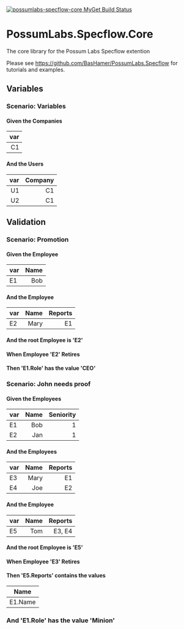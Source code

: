 [![possumlabs-specflow-core MyGet Build Status](https://www.myget.org/BuildSource/Badge/possumlabs-specflow-core?identifier=3f70eece-3656-4c04-83b0-7474590e0c0e)](https://www.myget.org/)

# PossumLabs.Specflow.Core
The core library for the Possum Labs Specflow extention

Please see https://github.com/BasHamer/PossumLabs.Specflow for tutorials and examples.

## Variables

### Scenario: Variables
#### Given the Companies
| var           |
| -------------:|
| C1            |
#### And the Users
| var           | Company       |
| -------------:| -------------:|
| U1            | C1            |
| U2            | C1            |

## Validation

### Scenario: Promotion
#### Given the Employee
| var | Name | 
| --- | ----:|
| E1  | Bob  | 
#### And the Employee
| var | Name | Reports |
| --- | ----:| -------:|
| E2  | Mary | E1      |
#### And the root Employee is 'E2'
#### When Employee 'E2' Retires
#### Then 'E1.Role' has the value 'CEO'


### Scenario: John needs proof
#### Given the Employees
| var | Name | Seniority |
| --- | ----:| ---------:|
| E1  | Bob  | 1         |
| E2  | Jan  | 1         |
#### And the Employees
| var | Name | Reports |
| --- | ----:| -------:|
| E3  | Mary | E1      |
| E4  | Joe  | E2      |
#### And the Employee
| var | Name | Reports |
| --- | ----:| -------:|
| E5  | Tom  | E3, E4  |
#### And the root Employee is 'E5'
#### When Employee 'E3' Retires
#### Then 'E5.Reports' contains the values
| Name    |
| ------- |
| E1.Name |
### And 'E1.Role' has the value 'Minion'
